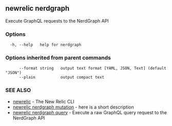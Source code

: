 ## newrelic nerdgraph

Execute GraphQL requests to the NerdGraph API

### Options

```
  -h, --help   help for nerdgraph
```

### Options inherited from parent commands

```
      --format string   output text format [YAML, JSON, Text] (default "JSON")
      --plain           output compact text
```

### SEE ALSO

* [newrelic](newrelic.md)	 - The New Relic CLI
* [newrelic nerdgraph mutation](newrelic_nerdgraph_mutation.md)	 - here is a short description
* [newrelic nerdgraph query](newrelic_nerdgraph_query.md)	 - Execute a raw GraphQL query request to the NerdGraph API

